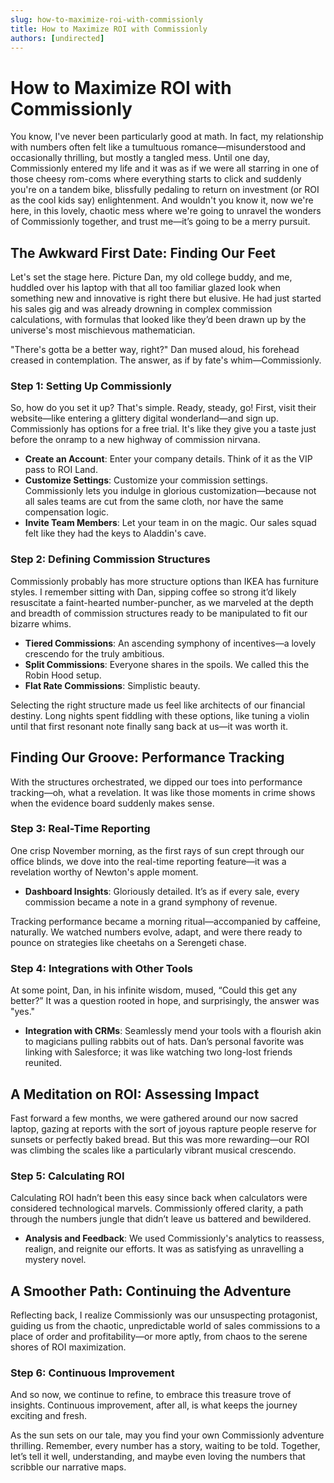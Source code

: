 ```yaml
---
slug: how-to-maximize-roi-with-commissionly
title: How to Maximize ROI with Commissionly
authors: [undirected]
---
```



# How to Maximize ROI with Commissionly

You know, I've never been particularly good at math. In fact, my relationship with numbers often felt like a tumultuous romance—misunderstood and occasionally thrilling, but mostly a tangled mess. Until one day, Commissionly entered my life and it was as if we were all starring in one of those cheesy rom-coms where everything starts to click and suddenly you're on a tandem bike, blissfully pedaling to return on investment (or ROI as the cool kids say) enlightenment. And wouldn't you know it, now we're here, in this lovely, chaotic mess where we're going to unravel the wonders of Commissionly together, and trust me—it’s going to be a merry pursuit.

## The Awkward First Date: Finding Our Feet

Let's set the stage here. Picture Dan, my old college buddy, and me, huddled over his laptop with that all too familiar glazed look when something new and innovative is right there but elusive. He had just started his sales gig and was already drowning in complex commission calculations, with formulas that looked like they’d been drawn up by the universe's most mischievous mathematician.

"There's gotta be a better way, right?" Dan mused aloud, his forehead creased in contemplation. The answer, as if by fate's whim—Commissionly.

### Step 1: Setting Up Commissionly 

So, how do you set it up? That's simple. Ready, steady, go! First, visit their website—like entering a glittery digital wonderland—and sign up. Commissionly has options for a free trial. It's like they give you a taste just before the onramp to a new highway of commission nirvana.

- **Create an Account**: Enter your company details. Think of it as the VIP pass to ROI Land.
- **Customize Settings**: Customize your commission settings. Commissionly lets you indulge in glorious customization—because not all sales teams are cut from the same cloth, nor have the same compensation logic.
- **Invite Team Members**: Let your team in on the magic. Our sales squad felt like they had the keys to Aladdin's cave.

### Step 2: Defining Commission Structures

Commissionly probably has more structure options than IKEA has furniture styles. I remember sitting with Dan, sipping coffee so strong it’d likely resuscitate a faint-hearted number-puncher, as we marveled at the depth and breadth of commission structures ready to be manipulated to fit our bizarre whims.

- **Tiered Commissions**: An ascending symphony of incentives—a lovely crescendo for the truly ambitious.
- **Split Commissions**: Everyone shares in the spoils. We called this the Robin Hood setup.
- **Flat Rate Commissions**: Simplistic beauty. 

Selecting the right structure made us feel like architects of our financial destiny. Long nights spent fiddling with these options, like tuning a violin until that first resonant note finally sang back at us—it was worth it.

## Finding Our Groove: Performance Tracking

With the structures orchestrated, we dipped our toes into performance tracking—oh, what a revelation. It was like those moments in crime shows when the evidence board suddenly makes sense.

### Step 3: Real-Time Reporting

One crisp November morning, as the first rays of sun crept through our office blinds, we dove into the real-time reporting feature—it was a revelation worthy of Newton's apple moment.

- **Dashboard Insights**: Gloriously detailed. It’s as if every sale, every commission became a note in a grand symphony of revenue.
  
Tracking performance became a morning ritual—accompanied by caffeine, naturally. We watched numbers evolve, adapt, and were there ready to pounce on strategies like cheetahs on a Serengeti chase.

### Step 4: Integrations with Other Tools

At some point, Dan, in his infinite wisdom, mused, “Could this get any better?” It was a question rooted in hope, and surprisingly, the answer was "yes."

- **Integration with CRMs**: Seamlessly mend your tools with a flourish akin to magicians pulling rabbits out of hats. Dan’s personal favorite was linking with Salesforce; it was like watching two long-lost friends reunited.

## A Meditation on ROI: Assessing Impact

Fast forward a few months, we were gathered around our now sacred laptop, gazing at reports with the sort of joyous rapture people reserve for sunsets or perfectly baked bread. But this was more rewarding—our ROI was climbing the scales like a particularly vibrant musical crescendo.

### Step 5: Calculating ROI

Calculating ROI hadn’t been this easy since back when calculators were considered technological marvels. Commissionly offered clarity, a path through the numbers jungle that didn’t leave us battered and bewildered.

- **Analysis and Feedback**: We used Commissionly's analytics to reassess, realign, and reignite our efforts. It was as satisfying as unravelling a mystery novel.

## A Smoother Path: Continuing the Adventure

Reflecting back, I realize Commissionly was our unsuspecting protagonist, guiding us from the chaotic, unpredictable world of sales commissions to a place of order and profitability—or more aptly, from chaos to the serene shores of ROI maximization.

### Step 6: Continuous Improvement

And so now, we continue to refine, to embrace this treasure trove of insights. Continuous improvement, after all, is what keeps the journey exciting and fresh.

As the sun sets on our tale, may you find your own Commissionly adventure thrilling. Remember, every number has a story, waiting to be told. Together, let’s tell it well, understanding, and maybe even loving the numbers that scribble our narrative maps.